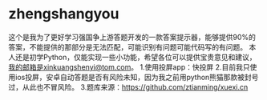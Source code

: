 # zhengshangyou
这个是我为了更好学习强国争上游答题开发的一款答案提示器，能够提供90%的答案，不能提供的那部分是无法匹配，可能识别有问题可能代码写的有问题。
本人还是初学Python，仅能实现一些小功能，希望各位可以提供宝贵意见和建议，我的邮箱是xinkuangshenyi@tom.com。
1.使用投屏app：快投屏
2.目前我只使用ios投屏，安卓自动答题是否有风险未知，因为我之前用python熊猫那款被封号过，从此也不冒风险。
3.题库来源：https://github.com/ztianming/xuexi.cn
